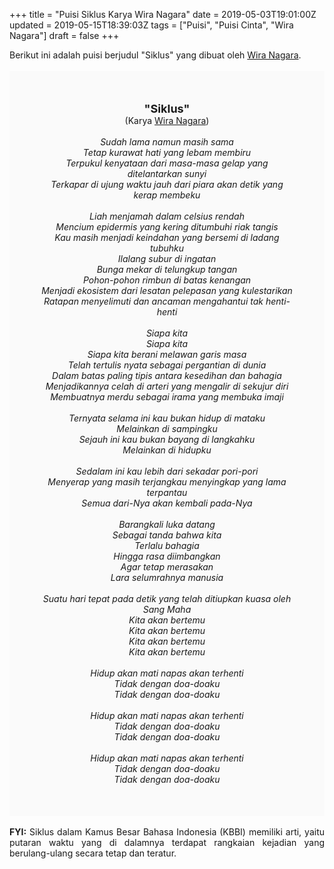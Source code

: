 +++
title = "Puisi Siklus Karya Wira Nagara"
date = 2019-05-03T19:01:00Z
updated = 2019-05-15T18:39:03Z
tags = ["Puisi", "Puisi Cinta", "Wira Nagara"]
draft = false
+++

<div dir="ltr" style="text-align: left;" trbidi="on"><div dir="ltr" style="text-align: left;" trbidi="on"><div style="text-align: justify;">Berikut ini adalah puisi berjudul "Siklus" yang dibuat oleh <a href="https://id.wikipedia.org/wiki/Wira_Setianagara" target="_blank">Wira Nagara</a>. </div><br /><div style="background: #FAFAFA; font-size: 14px; height: auto; margin: 0 auto; padding: 50px; text-align: center; width: auto;"><span style="font-size: 18px;"><b>"Siklus"</b></span><br />(Karya <a href="https://www.sekata.web.id/tags/wira-nagara" target="_blank">Wira Nagara</a>) <br /><br /><i>Sudah lama namun masih sama<br />Tetap kurawat hati yang lebam membiru<br />Terpukul kenyataan dari masa-masa gelap yang ditelantarkan sunyi<br />Terkapar di ujung waktu jauh dari piara akan detik yang kerap membeku<br /><br />Liah menjamah dalam celsius rendah<br />Mencium epidermis yang kering ditumbuhi riak tangis<br />Kau masih menjadi keindahan yang bersemi di ladang tubuhku<br />Ilalang subur di ingatan<br />Bunga mekar di telungkup tangan<br />Pohon-pohon rimbun di batas kenangan<br />Menjadi ekosistem dari lesatan pelepasan yang kulestarikan<br />Ratapan menyelimuti dan ancaman mengahantui tak henti-henti<br /><br />Siapa kita<br />Siapa kita<br />Siapa kita berani melawan garis masa<br />Telah tertulis nyata sebagai pergantian di dunia<br />Dalam batas paling tipis antara kesedihan dan bahagia<br />Menjadikannya celah di arteri yang mengalir di sekujur diri<br />Membuatnya merdu sebagai irama yang membuka imaji<br /><br />Ternyata selama ini kau bukan hidup di mataku<br />Melainkan di sampingku<br />Sejauh ini kau bukan bayang di langkahku<br />Melainkan di hidupku<br /><br />Sedalam ini kau lebih dari sekadar pori-pori<br />Menyerap yang masih terjangkau menyingkap yang lama terpantau<br />Semua dari-Nya akan kembali pada-Nya<br /><br />Barangkali luka datang<br />Sebagai tanda bahwa kita<br />Terlalu bahagia<br />Hingga rasa diimbangkan<br />Agar tetap merasakan<br />Lara selumrahnya manusia<br /><br />Suatu hari tepat pada detik yang telah ditiupkan kuasa oleh Sang Maha<br />Kita akan bertemu<br />Kita akan bertemu<br />Kita akan bertemu<br />Kita akan bertemu<br /><br />Hidup akan mati napas akan terhenti<br />Tidak dengan doa-doaku<br />Tidak dengan doa-doaku<br /><br />Hidup akan mati napas akan terhenti<br />Tidak dengan doa-doaku<br />Tidak dengan doa-doaku<br /><br />Hidup akan mati napas akan terhenti<br />Tidak dengan doa-doaku<br />Tidak dengan doa-doaku</i> </div></div><br /><div style="text-align: justify;"><b>FYI:</b> Siklus dalam Kamus Besar Bahasa Indonesia (KBBI) memiliki arti, yaitu putaran waktu yang di dalamnya terdapat rangkaian kejadian yang berulang-ulang secara tetap dan teratur.</div></div>
